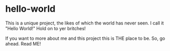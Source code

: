 # hello-world
This is a unique project, the likes of which the world has never seen. I call it "Hello World!" Hold on to yer britches!

If you want to more about me and this project this is THE place to be. So, go ahead. Read ME!
